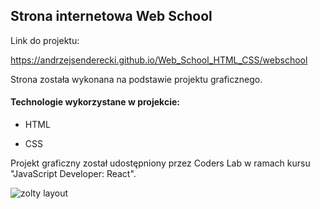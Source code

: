 
<h2>Strona internetowa Web School</h2>

Link do projektu:

https://andrzejsenderecki.github.io/Web_School_HTML_CSS/webschool

Strona została wykonana na podstawie projektu graficznego.

<h4>Technologie wykorzystane w projekcie:</h4>

- HTML

- CSS

Projekt graficzny został udostępniony przez Coders Lab w ramach kursu "JavaScript Developer: React".

![zolty layout](https://user-images.githubusercontent.com/33809996/40674553-7d645c68-6375-11e8-8b6c-faf909debb6c.jpg)
